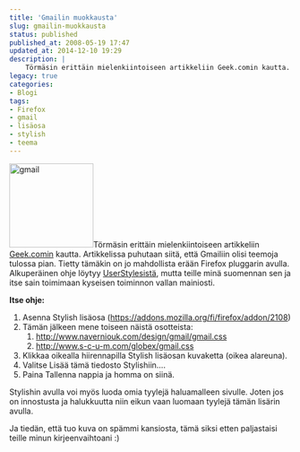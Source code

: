 ```yaml
---
title: 'Gmailin muokkausta'
slug: gmailin-muokkausta
status: published
published_at: 2008-05-19 17:47
updated_at: 2014-12-10 19:29
description: |
    Törmäsin erittäin mielenkiintoiseen artikkeliin Geek.comin kautta. Artikkelissa puhutaan siitä, että Gmailiin olisi teemoja tulossa pian. Tietty tämäkin on jo mahdollista erään Firefox pluggarin avulla. Alkuperäinen ohje löytyy UserStylesistä, mutta teille minä suomennan sen ja itse sain toimimaan kyseisen toiminnon vallan mainiosti. Itse ohje: Asenna Stylish lisäosa (https://addons.mozilla.org/fi/firefox/addon/2108) Tämän jälkeen mene toiseen näistä osotteista: http://www.naverniouk.com/design/gmail/gmail.css http://www.s-c-u-m.com/globex/gmail.css… Jatka lukemista Gmailin muokkausta
legacy: true
categories:
- Blogi
tags:
- Firefox
- gmail
- lisäosa
- stylish
- teema
---
```


<p><a href="https://cdn.markokaartinen.net/uploads/2008/05/gmail_redez.gif" target="_blank"><img loading="lazy" decoding="async" class="alignright size-thumbnail wp-image-21" title="gmail_redez" src="https://cdn.markokaartinen.net/uploads/2008/05/gmail_redez-150x150.gif" alt="gmail" width="150" height="150" /></a>Törmäsin erittäin mielenkiintoiseen artikkeliin <a href="http://www.geek.com/gmail-getting-themes-soon/" target="_blank">Geek.comin</a> kautta. Artikkelissa puhutaan siitä, että Gmailiin olisi teemoja tulossa pian. Tietty tämäkin on jo mahdollista erään Firefox pluggarin avulla.<br />
Alkuperäinen ohje löytyy <a href="http://userstyles.org/styles/5867" target="_blank">UserStylesistä</a>, mutta teille minä suomennan sen ja itse sain toimimaan kyseisen toiminnon vallan mainiosti.</p>
<p><strong>Itse ohje:</strong></p>
<ol>
<li>Asenna Stylish lisäosa (<a href="https://addons.mozilla.org/fi/firefox/addon/2108" target="_blank">https://addons.mozilla.org/fi/firefox/addon/2108</a>)</li>
<li>Tämän jälkeen mene toiseen näistä osotteista:
<ol>
<li><a href="http://www.naverniouk.com/design/gmail/gmail.css" target="_blank">http://www.naverniouk.com/design/gmail/gmail.css</a></li>
<li><a href="http://www.s-c-u-m.com/globex/gmail.css" target="_blank">http://www.s-c-u-m.com/globex/gmail.css</a></li>
</ol>
</li>
<li>Klikkaa oikealla hiirennapilla Stylish lisäosan kuvaketta (oikea alareuna).</li>
<li>Valitse Lisää tämä tiedosto Stylishiin&#8230;.</li>
<li>Paina Tallenna nappia ja homma on siinä.</li>
</ol>
<p>Stylishin avulla voi myös luoda omia tyylejä haluamalleen sivulle. Joten jos on innostusta ja halukkuutta niin eikun vaan luomaan tyylejä tämän lisärin avulla.</p>
<p>Ja tiedän, että tuo kuva on spämmi kansiosta, tämä siksi etten paljastaisi teille minun kirjeenvaihtoani :)</p>